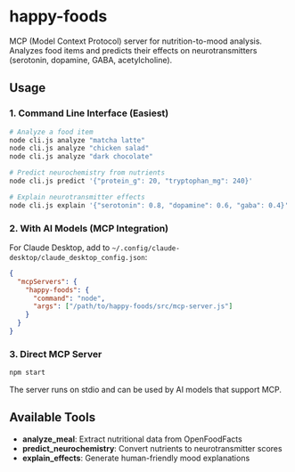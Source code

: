 # happy-foods

MCP (Model Context Protocol) server for nutrition-to-mood analysis. Analyzes food items and predicts their effects on neurotransmitters (serotonin, dopamine, GABA, acetylcholine).

## Usage

### 1. **Command Line Interface (Easiest)**

```bash
# Analyze a food item
node cli.js analyze "matcha latte"
node cli.js analyze "chicken salad"
node cli.js analyze "dark chocolate"

# Predict neurochemistry from nutrients
node cli.js predict '{"protein_g": 20, "tryptophan_mg": 240}'

# Explain neurotransmitter effects
node cli.js explain '{"serotonin": 0.8, "dopamine": 0.6, "gaba": 0.4}'
```

### 2. **With AI Models (MCP Integration)**

For Claude Desktop, add to `~/.config/claude-desktop/claude_desktop_config.json`:

```json
{
  "mcpServers": {
    "happy-foods": {
      "command": "node",
      "args": ["/path/to/happy-foods/src/mcp-server.js"]
    }
  }
}
```

### 3. **Direct MCP Server**

```bash
npm start
```

The server runs on stdio and can be used by AI models that support MCP.

## Available Tools

- **analyze_meal**: Extract nutritional data from OpenFoodFacts
- **predict_neurochemistry**: Convert nutrients to neurotransmitter scores
- **explain_effects**: Generate human-friendly mood explanations
